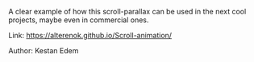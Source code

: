 A clear example of how this scroll-parallax can be used in the next cool projects, maybe even in commercial ones.

Link: https://alterenok.github.io/Scroll-animation/

Author: Kestan Edem

